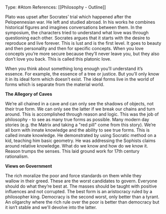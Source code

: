 Type: #Atom 
References: [[Philosophy - Outline]]

Plato was upset after Socrates’ trial which happened after the Pelopennesian war. He left and studied abroad. In his works he combines historical figures and imagines conversations between them. In the symposium, the characters tried to understand what love was through questioning each other. Socrates argues that it starts with the desire to reproduce and live forever. This is lust and is the first level. It goes to beauty and then personality and then for specific concepts. When you love concepts you’re more secure because they’ll never leave you, but they also don’t love you back. This is called this platonic love.

When you think about something long enough you’ll understand it’s essence. For example, the essence of a tree or justice. But you’ll only know it in its ideal form which doesn’t exist. The ideal forms live in the world of forms which is separate from the material world.  

**The Allegory of Caves**

We’re all chained in a cave and can only see the shadows of objects, not their true form. We can only see the latter if we break our chains and turn around. This is accomplished through reason and logic. This was the job of philosophy -  to see as many true forms as possible. Many modern day stories (e.g. the Matrix and taking a "red pill" come from this story). We’re all born with innate knowledge and the ability to see true forms. This is called innate knowledge. He demonstrated by using Socratic method on a kid, teaching him basic geometry. He was addressing the Sophists claims around relative knowledge. What do we know and how do we know it. Reason trumps the senses. This laid ground work for 17th century rationalism.

  

**Views on Government**

The rich moralize the poor and force standards on them while they wallow in their greed. These are the worst candidates to govern. Everyone should do what they’re best at. The masses should be taught with positive influences and not corrupted. The best form is an aristocracy ruled by a philosopher king. Democracy is the second worst, only better than a tyrant. An oligarchy where the rich rule over the poor is better than democracy but it isn’t stable and we'll devolve into the latter. 